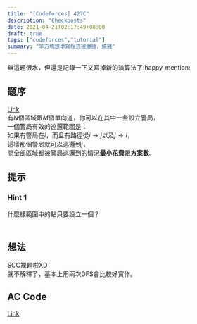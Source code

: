 ```yaml
---
title: "[Codeforces] 427C"
description: "Checkposts"
date: 2021-04-21T02:17:49+08:00
draft: true
tags: ["codeforces","tutorial"]
summary: "笨方塊想學寫程式被爆揍，燒雞"
---
```


雖這題很水，但還是記錄一下又寫掉新的演算法了:happy_mention:  

## 題序
[Link](https://codeforces.com/contest/427/problem/C)  
有$N$個區域跟$M$個單向道，你可以在其中一些設立警局，  
一個警局有效的巡邏範圍是：  
如果有警局在$i$，而且有路徑從$i \rightarrow j$以及$j \rightarrow i$，  
這樣那個警局就可以巡邏到$j$，  
問全部區域都被警局巡邏到的情況**最小花費**跟**方案數**。  

## 提示
### Hint 1
什麼樣範圍中的點只要設立一個？  
　　  
## 想法
SCC裸題啦XD   
就不解釋了，基本上用兩次DFS會比較好實作。  

## AC Code
[Link](https://codeforces.com/contest/427/submission/113643274)